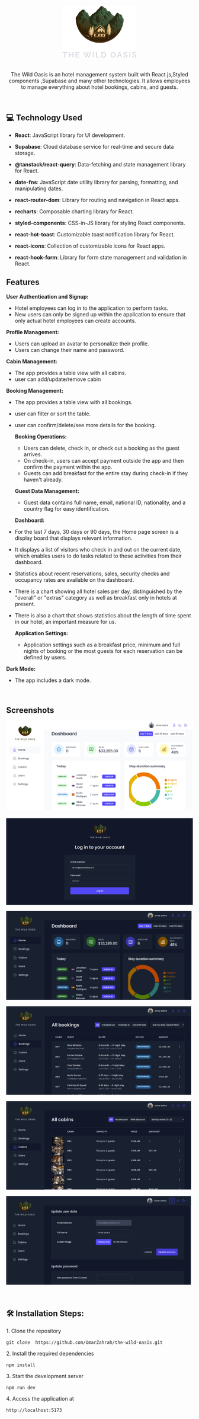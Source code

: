 <div align="center">

  <img src="public/logo-dark.png" alt="logo" width="200" height="auto" />

  <br/>
  <br/>
  <p>
   The Wild Oasis is an  hotel management system built with React js,Styled components ,Supabase and many other technologies. It allows employees to manage everything about hotel bookings, cabins, and guests.
  </p>
</div>
</br>

## 💻 Technology Used

- **React**: JavaScript library for UI development.

- **Supabase**: Cloud database service for real-time and secure data storage.

- **@tanstack/react-query**: Data-fetching and state management library for React.

- **date-fns**: JavaScript date utility library for parsing, formatting, and manipulating dates.

- **react-router-dom**: Library for routing and navigation in React apps.

- **recharts**: Composable charting library for React.

- **styled-components**: CSS-in-JS library for styling React components.

- **react-hot-toast**: Customizable toast notification library for React.

- **react-icons**: Collection of customizable icons for React apps.

- **react-hook-form**: Library for form state management and validation in React.

## Features

**User Authentication and Signup:**

- Hotel employees can log in to the application to perform tasks.
- New users can only be signed up within the application to ensure that only actual hotel employees can create accounts.

**Profile Management:**

- Users can upload an avatar to personalize their profile.
- Users can change their name and password.

**Cabin Management:**

- The app provides a table view with all cabins.
- user can add/update/remove cabin

**Booking Management:**

- The app provides a table view with all bookings.

- user can filter or sort the table.
- user can confirm/delete/see more details for the booking.

  **Booking Operations:**

  - Users can delete, check in, or check out a booking as the guest arrives.
  - On check-in, users can accept payment outside the app and then confirm the payment within the app.
  - Guests can add breakfast for the entire stay during check-in if they haven't already.

  **Guest Data Management:**

  - Guest data contains full name, email, national ID, nationality, and a country flag for easy identification.

  **Dashboard:**

- For the last 7 days, 30 days or 90 days, the Home page screen is a display board that displays relevant information.

- It displays a list of visitors who check in and out on the current date, which enables users to do tasks related to these activities from their dashboard.

- Statistics about recent reservations, sales, security checks and occupancy rates are available on the dashboard.

- There is a chart showing all hotel sales per day, distinguished by the "overall" or "extras" category as well as breakfast only in hotels at present.

- There is also a chart that shows statistics about the length of time spent in our hotel, an important measure for us.

  **Application Settings:**

  - Application settings such as a breakfast price, minimum and full nights of booking or the most guests for each reservation can be defined by users.

**Dark Mode:**

- The app includes a dark mode.

<br/>

## Screenshots

<p align="center"><img src="./src/data/screenShots/light.png" alt="lightmode homepage"></p>
<p align="center"><img src="./src/data/screenShots/login.png" alt="login page"></p>
<p align="center"><img src="./src/data/screenShots/home.png" alt="darkmode homepage"></p>
<p align="center"><img src="./src/data/screenShots/bookings.png" alt="Bookings page"></p>
<p align="center"><img src="./src/data/screenShots/cabins.png" alt="cabins page"></p>
<p align="center"><img src="./src/data/screenShots/profile.png" alt="profile page"></p>

<br/>

## 🛠️ Installation Steps:

<p>1. Clone the repository</p>

```
git clone  https://github.com/OmarZahrah/the-wild-oasis.git
```

<p>2. Install the required dependencies </p>

```
npm install
```

<p>3. Start the development server</p>

```
npm run dev
```

<p>4. Access the application at</p>

```
http://localhost:5173
```

<br/>
